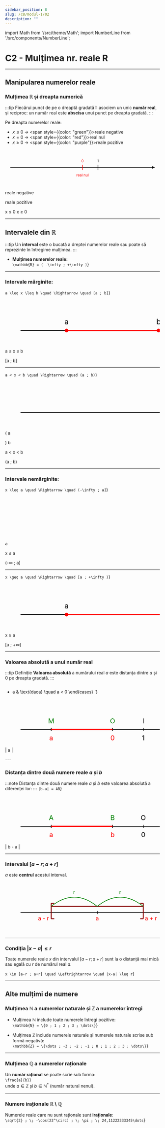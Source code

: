 ```yaml
---
sidebar_position: 8
slug: /c8/modul-1/02
description: ""
---
```

import Math from '/src/theme/Math';
import NumberLine from '/src/components/NumberLine';

# C2 - Mulțimea nr. reale R
---

## Manipularea numerelor reale

### Mulțimea $\mathbb{R}$ și dreapta numerică
:::tip 
Fiecărui punct de pe o dreaptă gradată îi asociem un unic **număr real**, și reciproc: un număr real este **abscisa** unui punct pe dreapta gradată.
:::

Pe dreapta numerelor reale:  
- $x \leq 0$ → <span style={{color: "green"}}>reale negative</span>  
- $x = 0$ → <span style={{color: "red"}}>real nul</span>  
- $x \geq 0$ → <span style={{color: "purple"}}>reale pozitive</span>  

<svg viewBox="0 0 600 140" width="100%" height="auto" xmlns="http://www.w3.org/2000/svg">
  <!-- Axe horizontal -->
  <line x1="20" y1="70" x2="580" y2="70" stroke="black" stroke-width="2" />
  
  <!-- Flèche droite -->
  <polygon points="580,70 570,65 570,75" fill="black"/>
  
  <!-- Graduation 0 -->
  <line x1="300" y1="60" x2="300" y2="80" stroke="red" stroke-width="2"/>
  <text x="300" y="50" font-size="14" text-anchor="middle" fill="red">0</text>
  <text x="300" y="105" font-size="14" text-anchor="middle" fill="red">real nul</text>
  
  <!-- Graduation 1 -->
  <line x1="360" y1="60" x2="360" y2="80" stroke="black" stroke-width="2"/>
  <text x="360" y="50" font-size="14" text-anchor="middle" fill="black">1</text>
  
  <!-- Zone negative -->
  <text x="150" y="105" font-size="14" fill="green" text-anchor="middle">reale negative</text>
  <!-- Zone positive -->
  <text x="450" y="105" font-size="14" fill="purple" text-anchor="middle">reale pozitive</text>
  
  <!-- Conditions au-dessus -->
  <text x="150" y="50" font-size="14" fill="green" text-anchor="middle">x ≤ 0</text>
  <text x="450" y="50" font-size="14" fill="purple" text-anchor="middle">x ≥ 0</text>
</svg>


---

## Intervalele din $\mathbb{R}$
:::tip
Un **interval** este o bucată a dreptei numerelor reale sau poate sǎ reprezinte în întregime mulțimea.
:::

- **Mulțimea numerelor reale:**  
<Math display={true}>{String.raw`\mathbb{R} = ( -\infty ; +\infty )`}</Math>

---
### Intervale mărginite:  
<Math display={true}>{String.raw`a \leq x \leq b \quad \Rightarrow \quad [a ; b]`}</Math> 

<svg width="700" height="200" xmlns="http://www.w3.org/2000/svg">

  <!-- Axă orizontală -->
  <line x1="50" y1="100" x2="650" y2="100" stroke="black" stroke-width="2"/>

  <!-- Punctul a -->
  <circle cx="200" cy="100" r="6" fill="red"/>
  <text x="200" y="80" font-size="24" fill="black" text-anchor="middle">a</text>

  <!-- Punctul b -->
  <circle cx="500" cy="100" r="6" fill="red"/>
  <text x="500" y="80" font-size="24" fill="black" text-anchor="middle">b</text>

  <!-- Segment roșu între a și b -->
  <line x1="200" y1="100" x2="500" y2="100" stroke="red" stroke-width="4"/>

  <!-- Inegalitatea de deasupra segmentului -->
  <text x="350" y="90" font-size="24" fill="red" text-anchor="middle">a ≤ x ≤ b</text>

  <!-- Notația intervalului sub segment -->
  <text x="350" y="125" font-size="24" fill="red" text-anchor="middle">[a ; b]</text>

</svg>

---

<Math display={true}>{String.raw`a < x < b \quad \Rightarrow \quad (a ; b)`}</Math>

<svg width="700" height="200" xmlns="http://www.w3.org/2000/svg">

  <!-- Axă orizontală -->
  <line x1="50" y1="100" x2="650" y2="100" stroke="black" stroke-width="2"/>

  <!-- Punctul a -->
  <text x="200" y="110" font-size="35" fill="red" text-anchor="middle">(</text>
  <text x="200" y="80" font-size="24" fill="black" text-anchor="middle">a</text>

  <!-- Punctul b -->
  <text x="500" y="110" font-size="35" fill="red" text-anchor="middle">)</text>
  <text x="500" y="80" font-size="24" fill="black" text-anchor="middle">b</text>

  <!-- Segment roșu între a și b -->
  <line x1="200" y1="100" x2="500" y2="100" stroke="red" stroke-width="4"/>

  <!-- Inegalitatea de deasupra segmentului -->
  <text x="350" y="90" font-size="24" fill="red" text-anchor="middle">a < x < b</text>

  <!-- Notația intervalului sub segment -->
  <text x="350" y="125" font-size="24" fill="red" text-anchor="middle">(a ; b)</text>

</svg>

---

### Intervale nemărginite:  
<Math display={true}>{String.raw`x \leq a \quad \Rightarrow \quad (-\infty ; a]`}</Math>  
<svg width="700" height="200" xmlns="http://www.w3.org/2000/svg">

  <!-- Axă orizontală -->
  <line x1="50" y1="100" x2="650" y2="100" stroke="black" stroke-width="2"/>


  <!-- Punctul b -->
  <circle cx="500" cy="100" r="6" fill="red"/>
  <text x="500" y="80" font-size="24" fill="black" text-anchor="middle">a</text>

  <!-- Segment roșu între a și b -->
  <line x1="50" y1="100" x2="500" y2="100" stroke="red" stroke-width="4"/>

  <!-- Inegalitatea de deasupra segmentului -->
  <text x="350" y="90" font-size="24" fill="red" text-anchor="middle">x ≤ a</text>

  <!-- Notația intervalului sub segment -->
  <text x="350" y="125" font-size="24" fill="red" text-anchor="middle">(-∞ ; a]</text>

</svg>

---

<Math display={true}>{String.raw`x \geq a \quad \Rightarrow \quad [a ; +\infty )`}</Math>

<svg width="700" height="200" xmlns="http://www.w3.org/2000/svg">

  <!-- Axă orizontală -->
  <line x1="50" y1="100" x2="650" y2="100" stroke="black" stroke-width="2"/>

  <!-- Punctul a -->
  <circle cx="200" cy="100" r="6" fill="red"/>
  <text x="200" y="80" font-size="24" fill="black" text-anchor="middle">a</text>


  <!-- Segment roșu între a și b -->
  <line x1="200" y1="100" x2="650" y2="100" stroke="red" stroke-width="4"/>

  <!-- Inegalitatea de deasupra segmentului -->
  <text x="350" y="90" font-size="24" fill="red" text-anchor="middle">x ≥ a</text>

  <!-- Notația intervalului sub segment -->
  <text x="350" y="125" font-size="24" fill="red" text-anchor="middle">[a ; +∞)</text>

</svg>

---

### Valoarea absolută a unui număr real
:::tip Definiție
**Valoarea absolută** a numărului real $a$ este distanța dintre $a$ și $0$ pe dreapta gradată.
:::

<Math display={true}>{String.raw`
|a| = OM =
\begin{cases}
a & \text{daca} \quad a \geq 0 \\
- a & \text{daca} \quad a < 0
\end{cases}
`}</Math>


<svg width="700" height="200" xmlns="http://www.w3.org/2000/svg">

  <!-- Axă orizontală -->
  <line x1="50" y1="100" x2="550" y2="100" stroke="black" stroke-width="2"/>

  <!-- Punctul A -->
  <line x1="150" y1="95" x2="150" y2="105" stroke="black" stroke-width="2"/>
  <text x="150" y="80" font-size="22" fill="green" text-anchor="middle">M</text>
  <text x="150" y="135" font-size="22" fill="red" text-anchor="middle">a</text>

  <!-- Punctul B -->
  <line x1="350" y1="95" x2="350" y2="105" stroke="black" stroke-width="2"/>
  <text x="350" y="80" font-size="22" fill="green" text-anchor="middle">O</text>
  <text x="350" y="135" font-size="22" fill="red" text-anchor="middle">0</text>

  <!-- Punctul O -->
  <line x1="450" y1="95" x2="450" y2="105" stroke="black" stroke-width="2"/>
  <text x="450" y="80" font-size="22" fill="black" text-anchor="middle">I</text>
  <text x="450" y="135" font-size="22" fill="black" text-anchor="middle">1</text>


  <!-- Segment roșu între A și B -->
  <line x1="150" y1="100" x2="350" y2="100" stroke="red" stroke-width="4"/>

  <!-- Acoladă roșie frumoasă sub segment -->
  <path d="M150 110 
           C170 140, 230 140, 250 150
           C270 140, 330 140, 350 110" 
        stroke="red" fill="none" stroke-width="3"/>

  <!-- Text pentru modul |b - a| -->
  <text x="250" y="175" font-size="24" fill="red" text-anchor="middle">| a |</text>

</svg>
---

### Distanța dintre două numere reale $a$ și $b$
:::note
Distanța dintre două numere reale $a$ și $b$ este valoarea absolută a diferenței lor:
:::
<Math display={true}>{String.raw`|b-a| = AB`}</Math>

<svg width="700" height="200" xmlns="http://www.w3.org/2000/svg">

  <!-- Axă orizontală -->
  <line x1="50" y1="100" x2="650" y2="100" stroke="black" stroke-width="2"/>

  <!-- Punctul A -->
  <line x1="150" y1="95" x2="150" y2="105" stroke="black" stroke-width="2"/>
  <text x="150" y="80" font-size="22" fill="green" text-anchor="middle">A</text>
  <text x="150" y="135" font-size="22" fill="red" text-anchor="middle">a</text>

  <!-- Punctul B -->
  <line x1="350" y1="95" x2="350" y2="105" stroke="black" stroke-width="2"/>
  <text x="350" y="80" font-size="22" fill="green" text-anchor="middle">B</text>
  <text x="350" y="135" font-size="22" fill="red" text-anchor="middle">b</text>

  <!-- Punctul O -->
  <line x1="450" y1="95" x2="450" y2="105" stroke="black" stroke-width="2"/>
  <text x="450" y="80" font-size="22" fill="black" text-anchor="middle">O</text>
  <text x="450" y="135" font-size="22" fill="black" text-anchor="middle">0</text>

  <!-- Punctul I -->
  <line x1="550" y1="95" x2="550" y2="105" stroke="black" stroke-width="2"/>
  <text x="550" y="80" font-size="22" fill="black" text-anchor="middle">I</text>
  <text x="550" y="135" font-size="22" fill="black" text-anchor="middle">1</text>

  <!-- Segment roșu între A și B -->
  <line x1="150" y1="100" x2="350" y2="100" stroke="red" stroke-width="4"/>

  <!-- Acoladă roșie frumoasă sub segment -->
  <path d="M150 110 
           C170 140, 230 140, 250 150
           C270 140, 330 140, 350 110" 
        stroke="red" fill="none" stroke-width="3"/>

  <!-- Text pentru modul |b - a| -->
  <text x="250" y="175" font-size="24" fill="red" text-anchor="middle">| b - a |</text>

</svg>

---

### Intervalul $[a-r ; a+r]$
$a$ este **centrul** acestui interval.

<svg width="600" height="200" xmlns="http://www.w3.org/2000/svg">

  <!-- Axă orizontală -->
  <line x1="50" y1="100" x2="550" y2="100" stroke="black" stroke-width="2"/>

  <!-- Reper stânga (a - r) -->
  <line x1="150" y1="95" x2="150" y2="105" stroke="black" stroke-width="2"/>
  <text x="125" y="125" font-size="18" fill="red" text-anchor="middle">a - r</text>

  <!-- Reper mijloc (a) -->
  <line x1="300" y1="95" x2="300" y2="105" stroke="black" stroke-width="2"/>
  <text x="300" y="125" font-size="18" fill="red" text-anchor="middle">a</text>

  <!-- Reper dreapta (a + r) -->
  <line x1="450" y1="95" x2="450" y2="105" stroke="black" stroke-width="2"/>
  <text x="475" y="125" font-size="18" fill="red" text-anchor="middle">a + r</text>

  <!-- Segment roșu pentru interval -->
  <line x1="150" y1="80" x2="450" y2="80" stroke="darkred" stroke-width="3"/>

  <!-- Paranteză stânga [ -->
  <line x1="150" y1="70" x2="150" y2="120" stroke="darkred" stroke-width="3"/>
  <line x1="150" y1="70" x2="160" y2="70" stroke="darkred" stroke-width="3"/>
  <line x1="150" y1="120" x2="160" y2="120" stroke="darkred" stroke-width="3"/>

  <!-- Paranteză dreapta ] -->
  <line x1="450" y1="70" x2="450" y2="120" stroke="darkred" stroke-width="3"/>
  <line x1="440" y1="70" x2="450" y2="70" stroke="darkred" stroke-width="3"/>
  <line x1="440" y1="120" x2="450" y2="120" stroke="darkred" stroke-width="3"/>

  <!-- Arc verde stânga -->
  <path d="M150 80 Q225 20 300 80" stroke="green" stroke-width="2" fill="none" marker-end="url"/>
  <text x="225" y="40" font-size="18" fill="green" text-anchor="middle">r</text>

  <!-- Arc verde dreapta -->
  <path d="M300 80 Q375 20 450 80" stroke="green" stroke-width="2" fill="none" marker-end="url"/>
  <text x="375" y="40" font-size="18" fill="green" text-anchor="middle">r</text>

</svg>



---

### Condiția $|x-a| \leq r$
Toate numerele reale $x$ din intervalul $[a-r ; a+r]$ sunt la o distanță mai mică sau egală cu $r$ de numărul real $a$.

<Math display={true}>{String.raw`
x \in [a-r ; a+r] \quad \Leftrightarrow \quad |x-a| \leq r
`}</Math>

---

## Alte mulțimi de numere

### Mulțimea $\mathbb{N}$ a numerelor naturale și $\mathbb{Z}$ a numerelor întregi
- Mulțimea $\mathbb{N}$ include toate numerele întregi pozitive:  
<Math display={true}>{String.raw`\mathbb{N} = \{0 ; 1 ; 2 ; 3 ; \dots\}`}</Math>

- Mulțimea $\mathbb{Z}$ include numerele naturale și numerele naturale scrise sub formǎ negativǎ:  
<Math display={true}>{String.raw`\mathbb{Z} = \{\dots ; -3 ; -2 ; -1 ; 0 ; 1 ; 2 ; 3 ; \dots\}`}</Math>

---

### Mulțimea $\mathbb{Q}$ a numerelor raționale
Un **număr rațional** se poate scrie sub forma:  
<Math display={true}>{String.raw`\frac{a}{b}`}</Math>  
unde $a \in \mathbb{Z}$ și $b \in \mathbb{N}^*$ (număr natural nenul).

---

### Numere iraționale $\mathbb{R} \setminus \mathbb{Q}$
Numerele reale care nu sunt raționale sunt **iraționale**:  
<Math display={true}>{String.raw`\sqrt{2} ; \; -\cos(23^\circ) ; \; \pi ; \; 24,11222333345\dots`}</Math>
